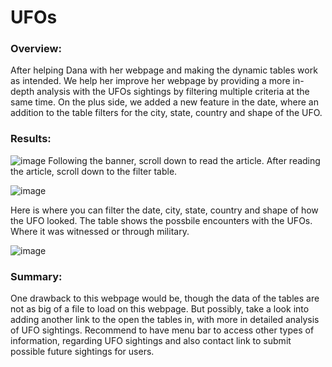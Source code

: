 # UFOs

### Overview: 
After helping Dana with her webpage and making the dynamic tables work as intended. We help her improve her webpage by providing a more in-depth analysis with the UFOs sightings by filtering multiple criteria at the same time. On the plus side, we added a new feature in the date, where an addition to the table filters for the city, state, country and shape of the UFO.
  
### Results:
  ![image](https://user-images.githubusercontent.com/77694480/118340243-2a00b080-b4e9-11eb-9823-137fd19c8a45.png)
Following the banner, scroll down to read the article. After reading the article, scroll down to the filter table. 

![image](https://user-images.githubusercontent.com/77694480/118340354-6cc28880-b4e9-11eb-9ba5-64106f191adc.png)

Here is where you can filter the date, city, state, country and shape of how the UFO looked. The table shows the possbile encounters with the UFOs. Where it was witnessed or through military. 

![image](https://user-images.githubusercontent.com/77694480/118340445-b27f5100-b4e9-11eb-9a1c-cbb807c2bc73.png)

### Summary:
One drawback to this webpage would be, though the data of the tables are not as big of a file to load on this webpage. But possibly, take a look into adding another link to the open the tables in, with more in detailed analysis of UFO sightings. 
Recommend to have menu bar to access other types of information, regarding UFO sightings and also contact link to submit possible future sightings for users.
